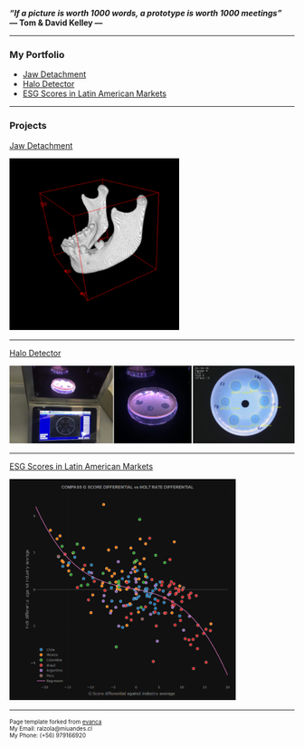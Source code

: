 
**_“If a picture is worth 1000 words, a prototype is worth 1000 meetings”_ <br>
                                                  — Tom & David Kelley —**

---


### My Portfolio

- [Jaw Detachment](/1_Jaw_Detachment)
- [Halo Detector](/2_Halo_Detector)
- [ESG Scores in Latin American Markets](/3_ESG_Scores)

---

### Projects

[Jaw Detachment](/1_Jaw_Detachment)

<img src="images/JawDetachmentResults/Img_final.png" width="300" height="303">

---

[Halo Detector](/2_Halo_Detector)

<img src="images/Halo_Detector/intro.png?raw=true"/>

---

[ESG Scores in Latin American Markets](/3_ESG_Scores)

<img src="images/ESG/Fit.png" width="400" height="390">

---
<p style="font-size:10px">Page template forked from <a href="https://github.com/evanca/quick-portfolio">evanca</a><br>
My Email: ralzola@miuandes.cl <br> My Phone: (+56) 979166920 </p>
<!-- Remove above link if you don't want to attibute -->

